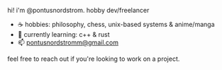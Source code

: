 hi! i'm @pontusnordstrom.
hobby dev/freelancer

- ☕ hobbies: philosophy, chess, unix-based systems & anime/manga
- 🌱 currently learning: c++ & rust
- 📫 pontusnordstromm@gmail.com

feel free to reach out if you're looking to work on a project.
